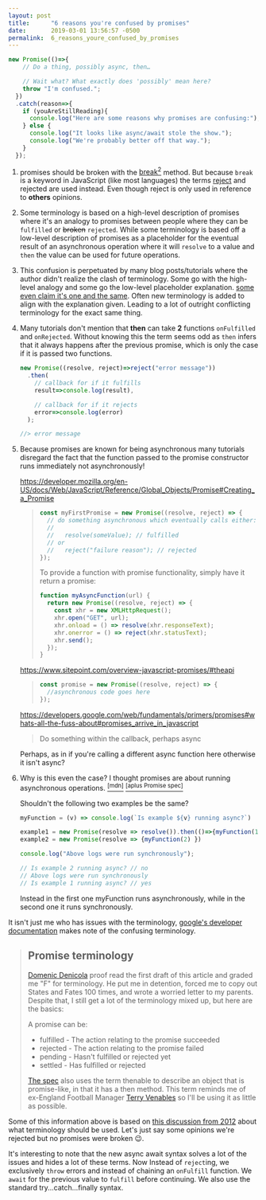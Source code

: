 ```yaml
---
layout: post
title:      "6 reasons you're confused by promises"
date:       2019-03-01 13:56:57 -0500
permalink:  6_reasons_youre_confused_by_promises
---
```



```javascript
new Promise(()=>{
    // Do a thing, possibly async, then…

    // Wait what? What exactly does 'possibly' mean here?
    throw "I'm confused.";
  })
  .catch(reason=>{
    if (youAreStillReading){
      console.log("Here are some reasons why promises are confusing:");
    } else {
      console.log("It looks like async/await stole the show.");
      console.log("We're probably better off that way.");
    }
  });
```

1. promises should be broken with the [break<sup>2</sup>](https://www.merriam-webster.com/dictionary/break) method. But because `break` is a keyword in JavaScript (like most languages) the terms [reject](https://www.merriam-webster.com/dictionary/reject) and rejected are used instead. Even though reject is only used in reference to __others__ opinions.

1. Some terminology is based on a high-level description of promises where it's an analogy to promises between people where they can be `fulfilled` or ~~broken~~ `rejected`. While some terminology is based off a low-level description of promises as a placeholder for the eventual result of an asynchronous operation where it will `resolve` to a value and `then` the value can be used for future operations.

1. This confusion is perpetuated by many blog posts/tutorials where the author didn't realize the clash of terminology. Some go with the high-level analogy and some go the low-level placeholder explanation. [some even claim it's one and the same](https://codeburst.io/a-simple-guide-to-es6-promises-d71bacd2e13a#4f34). Often new terminology is added to align with the explanation given. Leading to a lot of outright conflicting terminology for the exact same thing.

1. Many tutorials don't mention that __then__ can take __2__ functions `onFulfilled` and `onRejected`. Without knowing this the term seems odd as `then` infers that it always happens after the previous promise, which is only the case if it is passed two functions.

    ```javascript
    new Promise((resolve, reject)=>reject("error message"))
      .then(
        // callback for if it fulfills
        result=>console.log(result),

        // callback for if it rejects
        error=>console.log(error)
      );

    //> error message
    ```

1. Because promises are known for being asynchronous many tutorials disregard the fact that the function passed to the promise constructor runs immediately not asynchronously!

    <https://developer.mozilla.org/en-US/docs/Web/JavaScript/Reference/Global_Objects/Promise#Creating_a_Promise>

    > ```javascript
    > const myFirstPromise = new Promise((resolve, reject) => {
    >   // do something asynchronous which eventually calls either:
    >   //
    >   //   resolve(someValue); // fulfilled
    >   // or
    >   //   reject("failure reason"); // rejected
    > });
    > ```
    >
    > To provide a function with promise functionality, simply have it return a promise:
    >
    > ```javascript
    > function myAsyncFunction(url) {
    >   return new Promise((resolve, reject) => {
    >     const xhr = new XMLHttpRequest();
    >     xhr.open("GET", url);
    >     xhr.onload = () => resolve(xhr.responseText);
    >     xhr.onerror = () => reject(xhr.statusText);
    >     xhr.send();
    >   });
    > }
    > ```

    <https://www.sitepoint.com/overview-javascript-promises/#theapi>

    > ```javascript
    > const promise = new Promise((resolve, reject) => {
    >   //asynchronous code goes here
    > });
    > ```

    <https://developers.google.com/web/fundamentals/primers/promises#whats-all-the-fuss-about#promises_arrive_in_javascript>

    > Do something within the callback, perhaps async

    Perhaps, as in if you're calling a different async function here otherwise it isn't async?

1. Why is this even the case? I thought promises are about running asynchronous operations. [<sup>[mdn]</sup>](https://developer.mozilla.org/en-US/docs/Web/JavaScript/Reference/Global_Objects/Promise) [<sup>[aplus Promise spec]</sup>](https://github.com/promises-aplus/promises-spec)

    Shouldn't the following two examples be the same?

    ```javascript
    myFunction = (v) => console.log(`Is example ${v} running async?`)

    example1 = new Promise(resolve => resolve()).then(()=>{myFunction(1)})
    example2 = new Promise(resolve => {myFunction(2) })

    console.log("Above logs were run synchronously");

    // Is example 2 running async? // no
    // Above logs were run synchronously
    // Is example 1 running async? // yes
    ```

    Instead in the first one myFunction runs asynchronously, while in the second one it runs synchronously.

It isn't just me who has issues with the terminology, [google's developer documentation](https://developers.google.com/web/fundamentals/primers/promises#promise-terminology) makes note of the confusing terminology.

  > ## Promise terminology
  > [Domenic Denicola](https://twitter.com/domenic) proof read the first draft of this article and graded me "F" for terminology. He put me in detention, forced me to copy out States and Fates 100 times, and wrote a worried letter to my parents. Despite that, I still get a lot of the terminology mixed up, but here are the basics:
  >
  > A promise can be:
  >
  > - fulfilled - The action relating to the promise succeeded
  > - rejected - The action relating to the promise failed
  > - pending - Hasn't fulfilled or rejected yet
  > - settled - Has fulfilled or rejected
  >
  > [The spec](https://www.ecma-international.org/ecma-262/#sec-promise-objects) also uses the term thenable to describe an object that is promise-like, in that it has a then method. This term reminds me of ex-England Football Manager [Terry Venables](https://en.wikipedia.org/wiki/Terry_Venables) so I'll be using it as little as possible.

Some of this information above is based on [this discussion from 2012](https://github.com/promises-aplus/promises-spec/issues/5) about what terminology should be used. Let's just say some opinions we're rejected but no promises were broken 😉.

It's interesting to note that the new async await syntax solves a lot of the issues and hides a lot of these terms. Now Instead of `reject`ing, we exclusively `throw` errors and instead of chaining an `onFulfill` function. We `await` for the previous value to `fulfill` before continuing. We also use the standard try...catch...finally syntax.

